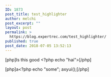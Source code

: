 ```yaml
---
ID: 1873
post_title: test_highlighter
author: melchi
post_excerpt: ""
layout: post
permalink: >
  https://blog.expertrec.com/test_highlighter/
published: true
post_date: 2018-07-05 13:52:13
---
```

<!--more-->

[php]Is this good &lt;?php echo &quot;hai&quot;&gt;[/php]

[php]a&lt;?php echo &quot;some&quot;;
axyui();[/php]
